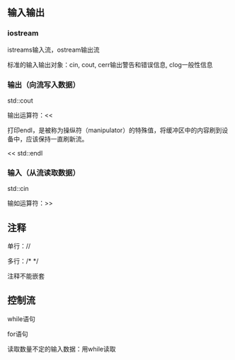 ## 输入输出
### iostream
istreams输入流，ostream输出流

标准的输入输出对象：cin, cout, cerr输出警告和错误信息, clog一般性信息
### 输出（向流写入数据）
std::cout

输出运算符：<<

打印endl，是被称为操纵符（manipulator）的特殊值，将缓冲区中的内容刷到设备中，应该保持一直刷新流。

<< std::endl
### 输入（从流读取数据）
std::cin

输如运算符：>>
## 注释
单行：//

多行：/*  */

注释不能嵌套
## 控制流
while语句

for语句

读取数量不定的输入数据：用while读取
